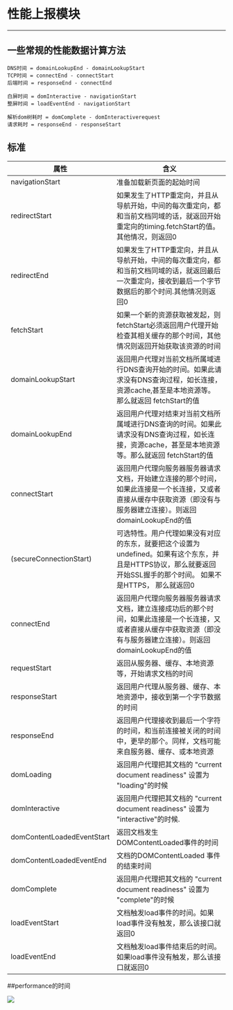 # 性能上报模块

----------





## 一些常规的性能数据计算方法
	DNS时间 = domainLookupEnd - domainLookupStart
	TCP时间 = connectEnd - connectStart
	后端时间 = responseEnd - connectEnd
	
	白屏时间 = domInteractive - navigationStart
	整屏时间 = loadEventEnd - navigationStart
	
	解析dom树耗时 = domComplete - domInteractiverequest
	请求耗时 = responseEnd - responseStart


## 标准

<table><thead><tr><th>属性</th><th>含义</th></tr></thead><tbody><tr><td>navigationStart</td><td>准备加载新页面的起始时间</td></tr><tr><td>redirectStart</td><td>如果发生了HTTP重定向，并且从导航开始，中间的每次重定向，都和当前文档同域的话，就返回开始重定向的timing.fetchStart的值。其他情况，则返回0</td></tr><tr><td>redirectEnd</td><td>如果发生了HTTP重定向，并且从导航开始，中间的每次重定向，都和当前文档同域的话，就返回最后一次重定向，接收到最后一个字节数据后的那个时间.其他情况则返回0</td></tr><tr><td>fetchStart</td><td>如果一个新的资源获取被发起，则 fetchStart必须返回用户代理开始检查其相关缓存的那个时间，其他情况则返回开始获取该资源的时间</td></tr><tr><td>domainLookupStart</td><td>返回用户代理对当前文档所属域进行DNS查询开始的时间。如果此请求没有DNS查询过程，如长连接，资源cache,甚至是本地资源等。 那么就返回 fetchStart的值</td></tr><tr><td>domainLookupEnd</td><td>返回用户代理对结束对当前文档所属域进行DNS查询的时间。如果此请求没有DNS查询过程，如长连接，资源cache，甚至是本地资源等。那么就返回 fetchStart的值</td></tr><tr><td>connectStart</td><td>返回用户代理向服务器服务器请求文档，开始建立连接的那个时间，如果此连接是一个长连接，又或者直接从缓存中获取资源（即没有与服务器建立连接）。则返回domainLookupEnd的值</td></tr><tr><td>(secureConnectionStart)</td><td>可选特性。用户代理如果没有对应的东东，就要把这个设置为undefined。如果有这个东东，并且是HTTPS协议，那么就要返回开始SSL握手的那个时间。 如果不是HTTPS， 那么就返回0</td></tr><tr><td>connectEnd</td><td>返回用户代理向服务器服务器请求文档，建立连接成功后的那个时间，如果此连接是一个长连接，又或者直接从缓存中获取资源（即没有与服务器建立连接）。则返回domainLookupEnd的值</td></tr><tr><td>requestStart</td><td>返回从服务器、缓存、本地资源等，开始请求文档的时间</td></tr><tr><td>responseStart</td><td>返回用户代理从服务器、缓存、本地资源中，接收到第一个字节数据的时间</td></tr><tr><td>responseEnd</td><td>返回用户代理接收到最后一个字符的时间，和当前连接被关闭的时间中，更早的那个。同样，文档可能来自服务器、缓存、或本地资源</td></tr><tr><td>domLoading</td><td>返回用户代理把其文档的 "current document readiness" 设置为 "loading"的时候</td></tr><tr><td>domInteractive</td><td>返回用户代理把其文档的 "current document readiness" 设置为 "interactive"的时候.</td></tr><tr><td>domContentLoadedEventStart</td><td>返回文档发生 DOMContentLoaded事件的时间</td></tr><tr><td>domContentLoadedEventEnd</td><td>文档的DOMContentLoaded 事件的结束时间</td></tr><tr><td>domComplete</td><td>返回用户代理把其文档的 "current document readiness" 设置为 "complete"的时候</td></tr><tr><td>loadEventStart</td><td>文档触发load事件的时间。如果load事件没有触发，那么该接口就返回0</td></tr><tr><td>loadEventEnd</td><td>文档触发load事件结束后的时间。如果load事件没有触发，那么该接口就返回0</td></tr></tbody></table>



##performance的时间


![](http://img.hb.aicdn.com/f843500aac6a5056fe7a66aee3e7242be3a8a664f5cb-eLPp0X)



